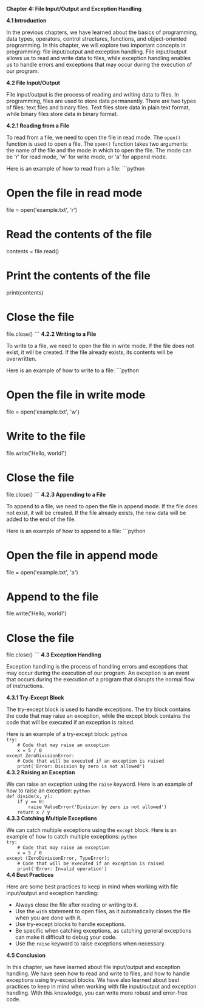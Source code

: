 <p><strong>Chapter 4: File Input/Output and Exception Handling</strong></p>

<p><strong>4.1 Introduction</strong></p>

<p>In the previous chapters, we have learned about the basics of programming, data types, operators, control structures, functions, and object-oriented programming. In this chapter, we will explore two important concepts in programming: file input/output and exception handling. File input/output allows us to read and write data to files, while exception handling enables us to handle errors and exceptions that may occur during the execution of our program.</p>

<p><strong>4.2 File Input/Output</strong></p>

<p>File input/output is the process of reading and writing data to files. In programming, files are used to store data permanently. There are two types of files: text files and binary files. Text files store data in plain text format, while binary files store data in binary format.</p>

<p><strong>4.2.1 Reading from a File</strong></p>

<p>To read from a file, we need to open the file in read mode. The <code>open()</code> function is used to open a file. The <code>open()</code> function takes two arguments: the name of the file and the mode in which to open the file. The mode can be 'r' for read mode, 'w' for write mode, or 'a' for append mode.</p>

<p>Here is an example of how to read from a file:
```python</p>

<h1>Open the file in read mode</h1>

<p>file = open('example.txt', 'r')</p>

<h1>Read the contents of the file</h1>

<p>contents = file.read()</p>

<h1>Print the contents of the file</h1>

<p>print(contents)</p>

<h1>Close the file</h1>

<p>file.close()
```
<strong>4.2.2 Writing to a File</strong></p>

<p>To write to a file, we need to open the file in write mode. If the file does not exist, it will be created. If the file already exists, its contents will be overwritten.</p>

<p>Here is an example of how to write to a file:
```python</p>

<h1>Open the file in write mode</h1>

<p>file = open('example.txt', 'w')</p>

<h1>Write to the file</h1>

<p>file.write('Hello, world!')</p>

<h1>Close the file</h1>

<p>file.close()
```
<strong>4.2.3 Appending to a File</strong></p>

<p>To append to a file, we need to open the file in append mode. If the file does not exist, it will be created. If the file already exists, the new data will be added to the end of the file.</p>

<p>Here is an example of how to append to a file:
```python</p>

<h1>Open the file in append mode</h1>

<p>file = open('example.txt', 'a')</p>

<h1>Append to the file</h1>

<p>file.write('Hello, world!')</p>

<h1>Close the file</h1>

<p>file.close()
```
<strong>4.3 Exception Handling</strong></p>

<p>Exception handling is the process of handling errors and exceptions that may occur during the execution of our program. An exception is an event that occurs during the execution of a program that disrupts the normal flow of instructions.</p>

<p><strong>4.3.1 Try-Except Block</strong></p>

<p>The try-except block is used to handle exceptions. The try block contains the code that may raise an exception, while the except block contains the code that will be executed if an exception is raised.</p>

<p>Here is an example of a try-except block:
<code>python
try:
    # Code that may raise an exception
    x = 5 / 0
except ZeroDivisionError:
    # Code that will be executed if an exception is raised
    print('Error: Division by zero is not allowed')
</code>
<strong>4.3.2 Raising an Exception</strong></p>

<p>We can raise an exception using the <code>raise</code> keyword. Here is an example of how to raise an exception:
<code>python
def divide(x, y):
    if y == 0:
        raise ValueError('Division by zero is not allowed')
    return x / y
</code>
<strong>4.3.3 Catching Multiple Exceptions</strong></p>

<p>We can catch multiple exceptions using the <code>except</code> block. Here is an example of how to catch multiple exceptions:
<code>python
try:
    # Code that may raise an exception
    x = 5 / 0
except (ZeroDivisionError, TypeError):
    # Code that will be executed if an exception is raised
    print('Error: Invalid operation')
</code>
<strong>4.4 Best Practices</strong></p>

<p>Here are some best practices to keep in mind when working with file input/output and exception handling:</p>

<ul>
<li>Always close the file after reading or writing to it.</li>
<li>Use the <code>with</code> statement to open files, as it automatically closes the file when you are done with it.</li>
<li>Use try-except blocks to handle exceptions.</li>
<li>Be specific when catching exceptions, as catching general exceptions can make it difficult to debug your code.</li>
<li>Use the <code>raise</code> keyword to raise exceptions when necessary.</li>
</ul>

<p><strong>4.5 Conclusion</strong></p>

<p>In this chapter, we have learned about file input/output and exception handling. We have seen how to read and write to files, and how to handle exceptions using try-except blocks. We have also learned about best practices to keep in mind when working with file input/output and exception handling. With this knowledge, you can write more robust and error-free code.</p>
